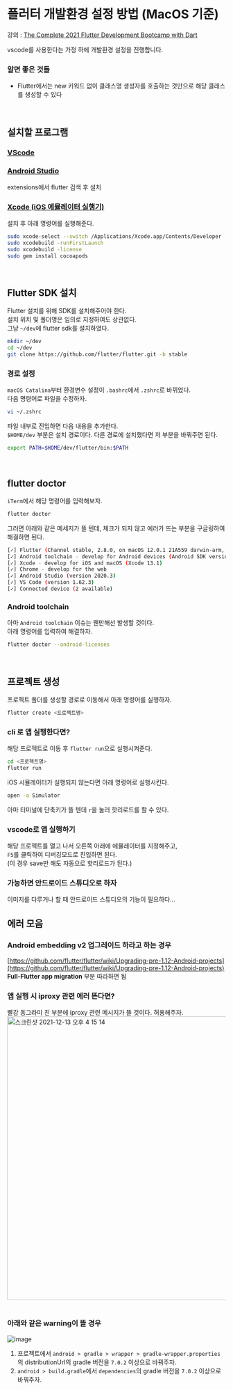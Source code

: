 # 플러터 개발환경 설정 방법 (MacOS 기준)
강의 : [The Complete 2021 Flutter Development Bootcamp with Dart](https://www.udemy.com/course/flutter-bootcamp-with-dart/)

vscode를 사용한다는 가정 하에 개발환경 설정을 진행합니다.

### 알면 좋은 것들
  - Flutter에서는 new 키워드 없이 클래스명 생성자를 호출하는 것만으로 해당 클래스를 생성할 수 있다

<br>

## 설치할 프로그램

### [VScode](https://code.visualstudio.com/)

### [Android Studio](https://developer.android.com/studio?hl=ko)

extensions에서 flutter 검색 후 설치
<br>

### [Xcode (iOS 에뮬레이터 실행기)](https://developer.apple.com/xcode/)

설치 후 아래 명령어를 실행해준다.

```bash
sudo xcode-select --switch /Applications/Xcode.app/Contents/Developer
sudo xcodebuild -runFirstLaunch
sudo xcodebuild -license
sudo gem install cocoapods
```

<br>

## Flutter SDK 설치

Flutter 설치를 위해 SDK를 설치해주어야 한다.  
설치 위치 및 폴더명은 임의로 지정하여도 상관없다.  
그냥 `~/dev`에 flutter sdk를 설치하였다.

```bash
mkdir ~/dev
cd ~/dev
git clone https://github.com/flutter/flutter.git -b stable
```

### 경로 설정

`macOS Catalina`부터 환경변수 설정이 `.bashrc`에서 `.zshrc`로 바뀌었다.  
다음 명령어로 파일을 수정하자.

```bash
vi ~/.zshrc
```

파일 내부로 진입하면 다음 내용을 추가한다.  
`$HOME/dev` 부분은 설치 경로이다. 다른 경로에 설치했다면 저 부분을 바꿔주면 된다.

```bash
export PATH=$HOME/dev/flutter/bin:$PATH
```

<br>

## flutter doctor

`iTerm`에서 해당 명령어를 입력해보자.

```bash
flutter doctor
```

그러면 아래와 같은 메세지가 뜰 텐데, 체크가 되지 않고 에러가 뜨는 부분을 구글링하여 해결하면 된다.

```bash
[✓] Flutter (Channel stable, 2.8.0, on macOS 12.0.1 21A559 darwin-arm, locale ko-KR)
[✓] Android toolchain - develop for Android devices (Android SDK version 31.0.0)
[✓] Xcode - develop for iOS and macOS (Xcode 13.1)
[✓] Chrome - develop for the web
[✓] Android Studio (version 2020.3)
[✓] VS Code (version 1.62.3)
[✓] Connected device (2 available)
```

### Android toolchain

아마 `Android toolchain` 이슈는 웬만해선 발생할 것이다.  
아래 명령어를 입력하여 해결하자.

```bash
flutter doctor --android-licenses
```

<br>

## 프로젝트 생성

프로젝트 폴더를 생성할 경로로 이동해서 아래 명령어를 실행하자.

```bash
flutter create <프로젝트명>
```

### cli 로 앱 실행한다면?

해당 프로젝트로 이동 후 `flutter run`으로 실행시켜준다.

```bash
cd <프로젝트명>
flutter run
```

iOS 시뮬레이터가 실행되지 않는다면 아래 명령어로 실행시킨다.

```bash
open -a Simulator
```

아마 터미널에 단축키가 뜰 텐데 `r`을 눌러 핫리로드를 할 수 있다.

### vscode로 앱 실행하기

해당 프로젝트를 열고 나서 오른쪽 아래에 에뮬레이터를 지정해주고,  
`F5`를 클릭하여 디버깅모드로 진입하면 된다.  
(이 경우 save만 해도 자동으로 핫리로드가 된다.)
<br>

### 가능하면 안드로이드 스튜디오로 하자

이미지를 다루거나 할 때 안드로이드 스튜디오의 기능이 필요하다...
<br>

## 에러 모음

### Android embedding v2 업그레이드 하라고 하는 경우
[https://github.com/flutter/flutter/wiki/Upgrading-pre-1.12-Android-projects](https://github.com/flutter/flutter/wiki/Upgrading-pre-1.12-Android-projects)  
**Full-Flutter app migration** 부분 따라하면 됨  

### 앱 실행 시 iproxy 관련 에러 뜬다면?

빨강 동그라미 친 부분에 iproxy 관련 메시지가 뜰 것이다. 허용해주자.
<img width="652" alt="스크린샷 2021-12-13 오후 4 15 14" src="https://user-images.githubusercontent.com/72638829/145768438-b09a6dce-bcb3-49ca-aa97-ae90ef11e6b0.png">
<br>
<br>

### 아래와 같은 warning이 뜰 경우

![image](https://user-images.githubusercontent.com/72638829/145819757-d6e6d610-cb2b-4d6c-b035-863072c2a9dd.png)

1. 프로젝트에서 `android > gradle > wrapper > gradle-wrapper.properties`의 distributionUrl의 gradle 버전을 `7.0.2` 이상으로 바꿔주자.
2. `android > build.gradle`에서 `dependencies`의 gradle 버전을 `7.0.2` 이상으로 바꿔주자.
